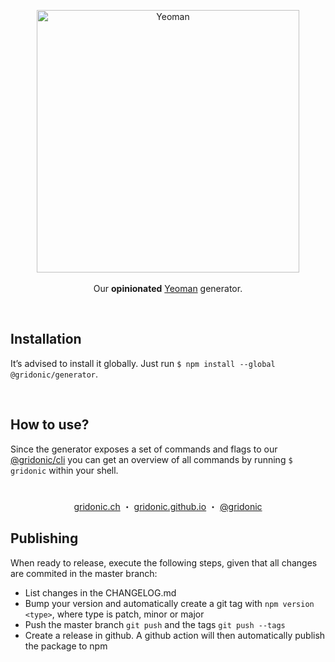 <p align="center">
    <img src="https://raw.githubusercontent.com/yeoman/media/master/optimized/yeoman-horizontal.png" width="420" alt="Yeoman"><br><br>
    Our <strong>opinionated</strong> <a href="https://yeoman.io/">Yeoman</a> generator.
</p>
<br>

## Installation

It’s advised to install it globally. Just run `$ npm install --global @gridonic/generator`.

<br>

## How to use?

Since the generator exposes a set of commands and flags to our [@gridonic/cli](https://github.com/gridonic/cli) you can get an overview of all commands by running `$ gridonic` within your shell.

#  
<p align="center">
  <a href="https://gridonic.ch">gridonic.ch</a> ・
  <a href="https://gridonic.github.io">gridonic.github.io</a> ・
  <a href="https://twitter.com/gridonic">@gridonic</a>
</p>

## Publishing

When ready to release, execute the following steps, given that all changes are commited in the master branch:
- List changes in the CHANGELOG.md
- Bump your version and automatically create a git tag with `npm version <type>`, where type is patch, minor or major
- Push the master branch `git push` and the tags `git push --tags`
- Create a release in github. A github action will then automatically publish the package to npm


[@gridonic/cli]: https://github.com/gridonic/cli
